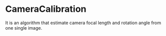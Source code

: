 # CameraCalibration
It is an algorithm that estimate camera focal length and rotation angle from one single image.
